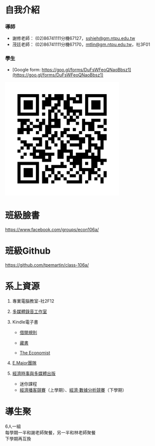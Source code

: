 # 自我介紹
### 導師
- 謝修老師：  (02)86741111分機67127，<sshieh@gm.ntpu.edu.tw>
- 茂廷老師：  (02)86741111分機67170，<mtlin@gm.ntpu.edu.tw>，社3F01

### 學生
- [Google form: https://goo.gl/forms/DuFsWFeoQNaoBbsz1](https://goo.gl/forms/DuFsWFeoQNaoBbsz1)  

![image](./selfintroform_logo.jpg)

# 班級臉書
https://www.facebook.com/groups/econ106a/

# 班級Github
https://github.com/tpemartin/class-106a/

# 系上資源  
1. 專業電腦教室-社2F12
2. [多媒體錄音工作室](http://www.ntpu.edu.tw/econ/news/news_more.php?id=404)  
3. Kindle電子書  

    - [借閱規則](http://www.ntpu.edu.tw/econ/news/news_more.php?id=218)    
  
    - [藏書](https://www.goodreads.com/review/list/53735315?utm_campaign=mybooksnav&utm_content=mybooks_cta&utm_medium=web&utm_source=homepage)  
  
    - [The Economist](https://www.economist.com)
4. [E.Major團隊](https://www.facebook.com/Emajortaiwanforu/)  
5. [經濟時事與多媒體出版](https://tpemartin.github.io/Multimedia-Publication-of-Economic-Issues/)    
    - 迷你課程  
    - [經濟播客競賽](https://www.youtube.com/watch?v=tqX7fMnvWlo&list=PLOVwDEu1EbN2-i8PZ0fsyJGy5TcArPxF6&index=6)（上學期）、[經濟·數據分析競賽](https://www.facebook.com/ntpu.econ.data.champ.2017/)（下學期）

# 導生聚  
6人一組  
每學期一半和謝老師聚餐，另一半和林老師聚餐  
下學期再互換
